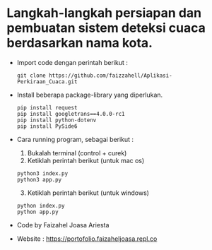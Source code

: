 # Langkah-langkah persiapan dan pembuatan sistem deteksi cuaca berdasarkan nama kota.

- Import code dengan perintah berikut :

  ```
  git clone https://github.com/faizzahell/Aplikasi-Perkiraan_Cuaca.git
  ```

- Install beberapa package-library yang diperlukan.

  ```
  pip install request
  pip install googletrans==4.0.0-rc1
  pip install python-dotenv
  pip install PySide6
  ```

- Cara running program, sebagai berikut :

  1. Bukalah terminal (control + curek)
  2. Ketiklah perintah berikut (untuk mac os)

    ```
    python3 index.py
    python3 app.py
    ```
    
  3. Ketiklah perintah berikut (untuk windows)

    ```
    python index.py
    python app.py
    ```

- Code by Faizahel Joasa Ariesta
- Website : https://portofolio.faizaheljoasa.repl.co